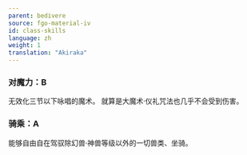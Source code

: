 ```yaml
---
parent: bedivere
source: fgo-material-iv
id: class-skills
language: zh
weight: 1
translation: "Akiraka"
---
```


### 对魔力：B

无效化三节以下咏唱的魔术。
就算是大魔术·仪礼咒法也几乎不会受到伤害。

### 骑乘：A

能够自由自在驾驭除幻兽·神兽等级以外的一切兽类、坐骑。

